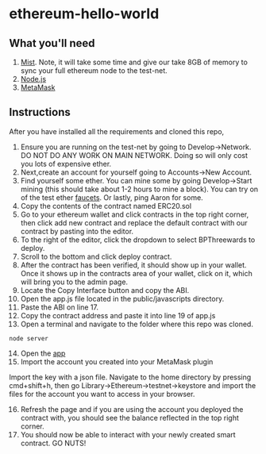 # ethereum-hello-world

## What you'll need

1) [Mist](https://github.com/ethereum/mist/releases). Note, it will take some time and give our take 8GB of memory to sync your full ethereum node to the test-net.
2) [Node.js](https://nodejs.org/en/download/)
3) [MetaMask](https://metamask.io/)

## Instructions

After you have installed all the requirements and cloned this repo,

1) Ensure you are running on the test-net by going to Develop->Network. DO NOT DO ANY WORK ON MAIN NETWORK. Doing so will only cost you lots of expensive ether.
2) Next,create an account for yourself going to Accounts->New Account.
3) Find yourself some ether. You can mine some by going Develop->Start mining (this should take about 1-2 hours to mine a block). You can try on of the test ether [faucets](http://faucet.ropsten.be:3001/). Or lastly, ping Aaron for some.
4) Copy the contents of the contract named ERC20.sol 
5) Go to your ethereum wallet and click contracts in the top right corner, then click add new contract and replace the default contract with our contract by pasting into the editor.
6) To the right of the editor, click the dropdown to select BPThreewards to deploy.
7) Scroll to the bottom and click deploy contract.
8) After the contract has been verified, it should show up in your wallet. Once it shows up in the contracts area of your wallet, click on it, which will bring you to the admin page.
9) Locate the Copy Interface button and copy the ABI.
10) Open the app.js file located in the public/javascripts directory.
11) Paste the ABI on line 17.
12) Copy the contract address and paste it into line 19 of app.js
13) Open a terminal and navigate to the folder where this repo was cloned.

`node server`

14) Open the [app](https://localhost:3000)
15) Import the account you created into your MetaMask plugin

Import the key with a json file. Navigate to the home directory by pressing cmd+shift+h, then go Library->Ethereum->testnet->keystore and import the files for the account you want to access in your browser.

16) Refresh the page and if you are using the account you deployed the contract with, you should see the balance reflected in the top right corner.
17) You should now be able to interact with your newly created smart contract. GO NUTS!
